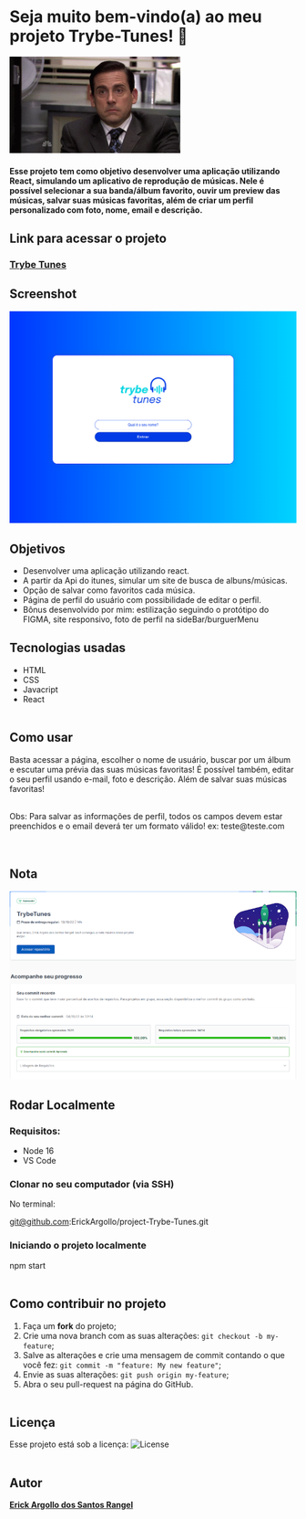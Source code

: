 # Seja muito bem-vindo(a) ao meu projeto Trybe-Tunes! :rocket:
![bem-vindo(a)](https://github.com/ErickArgollo/project-Trybe-Tunes/blob/main/6tx.gif)

#### <p>Esse projeto tem como objetivo desenvolver uma aplicação utilizando React, simulando um aplicativo de reprodução de músicas. Nele é possível selecionar a sua banda/álbum favorito, ouvir um preview das músicas, salvar suas músicas favoritas, além de criar um perfil personalizado com foto, nome, email e descrição. </p>

## Link para acessar o projeto
### <b> <a href="https://trybetunes-zeta.vercel.app/">Trybe Tunes</a> </b> <br>

## Screenshot
![ScreenShot](https://github.com/ErickArgollo/project-Trybe-Tunes/blob/main/printTunes.png)

## Objetivos
  * Desenvolver uma aplicação utilizando react.
  * A partir da Api do itunes, simular um site de busca de albuns/músicas.
  * Opção de salvar como favoritos cada música.
  * Página de perfil do usuário com possibilidade de editar o perfil.
  * Bônus desenvolvido por mim: estilização seguindo o protótipo do FIGMA, site responsivo, foto de perfil na sideBar/burguerMenu

## Tecnologias usadas
  * HTML
  * CSS
  * Javacript
  * React
  <br><br>

## Como usar
  Basta acessar a página, escolher o nome de usuário, buscar por um álbum e escutar uma prévia das suas músicas favoritas! É possível também, editar o seu perfil usando e-mail, foto e descrição. Além de salvar suas músicas favoritas! 

  <br>
  Obs: Para salvar as informações de perfil, todos os campos devem estar preenchidos e o email deverá ter um formato válido! ex: teste@teste.com <br><br>
<br>

## Nota
![Screen](https://github.com/ErickArgollo/project-Trybe-Tunes/blob/main/tunesGrade.png)

## Rodar Localmente
  ### Requisitos:
   * Node 16
   * VS Code
    
  ### Clonar no seu computador (via SSH)
  No terminal:
  
   git@github.com:ErickArgollo/project-Trybe-Tunes.git
  

  ### Iniciando o projeto localmente
  npm start <br><br> 

## Como contribuir no projeto
  1. Faça um **fork** do projeto;
  2. Crie uma nova branch com as suas alterações: `git checkout -b my-feature`;
  3. Salve as alterações e crie uma mensagem de commit contando o que você fez: `git commit -m "feature: My new feature"`;
  4. Envie as suas alterações: `git push origin my-feature`;
  5. Abra o seu pull-request na página do GitHub.<br><br>

  ## Licença
  Esse projeto está sob a licença:
  <img alt="License" src="https://img.shields.io/badge/license-MIT-brightgreen"><br><br>
  
##  Autor
<a href="https://www.linkedin.com/in/erick-argollo/">
 <b>Erick Argollo dos Santos Rangel</b></a> <a href="https://www.linkedin.com/in/erick-argollo/"></a>
